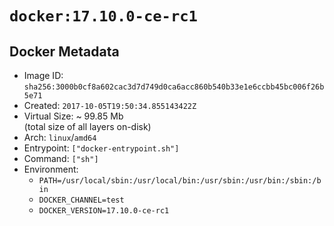 # `docker:17.10.0-ce-rc1`

## Docker Metadata

- Image ID: `sha256:3000b0cf8a602cac3d7d749d0ca6acc860b540b33e1e6ccbb45bc006f26b5e71`
- Created: `2017-10-05T19:50:34.855143422Z`
- Virtual Size: ~ 99.85 Mb  
  (total size of all layers on-disk)
- Arch: `linux`/`amd64`
- Entrypoint: `["docker-entrypoint.sh"]`
- Command: `["sh"]`
- Environment:
  - `PATH=/usr/local/sbin:/usr/local/bin:/usr/sbin:/usr/bin:/sbin:/bin`
  - `DOCKER_CHANNEL=test`
  - `DOCKER_VERSION=17.10.0-ce-rc1`
